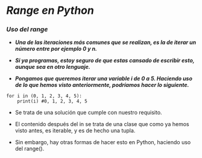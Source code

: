 # **_Range en Python_**

### **_Uso del range_**

- **_Una de las iteraciones más comunes que se realizan, es la de iterar un número entre por ejemplo 0 y n._**
  
- **_Si ya programas, estoy seguro de que estas cansado de escribir esto, aunque sea en otro lenguaje._**
  
- **_Pongamos que queremos iterar una variable i de 0 a 5. Haciendo uso de lo que hemos visto anteriormente, podríamos hacer lo siguiente._**
  
```  
for i in (0, 1, 2, 3, 4, 5):
    print(i) #0, 1, 2, 3, 4, 5
```

- Se trata de una solución que cumple con nuestro requisito.
  
- El contenido después del in se trata de una clase que como ya hemos visto antes, es iterable, y es de hecho una tupla.
- Sin embargo, hay otras formas de hacer esto en Python, haciendo uso del range().

